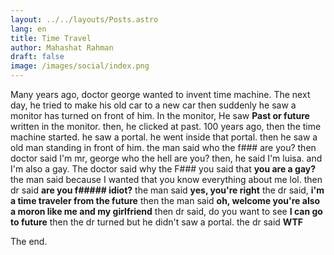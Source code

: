 ```yaml
---
layout: ../../layouts/Posts.astro
lang: en
title: Time Travel
author: Mahashat Rahman
draft: false
image: /images/social/index.png
---
```


Many years ago, doctor george wanted to invent time machine. The next day, he tried to make his old car to a new car then suddenly he saw a monitor has turned on front of him. In the monitor, He saw **Past or future** written in the monitor. then, he clicked at past. 100 years ago, then the time machine started. he saw a portal. he went inside that portal. then he saw a old man standing in front of him. the man said who the f### are you? then doctor said I'm mr, george who the hell are you? then, he said I'm luisa. and I'm also a gay. The doctor said why the F### you said that **you are a gay?** the man said because I wanted that you know everything about me lol. then dr said **are you f##### idiot?** the man said **yes, you're right** the dr said, **i'm a time traveler from the future** then the man said **oh, welcome you're also a moron like me and my girlfriend** then dr said, do you want to see **I can go to future** then the dr turned but he didn't saw a portal. the dr said **WTF**

The end.
